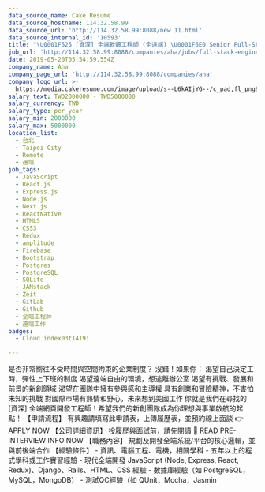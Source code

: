 ```yaml
---
data_source_name: Cake Resume
data_source_hostname: 114.32.58.99
data_source_url: 'http://114.32.58.99:8088/new 11.html'
data_source_internal_id: '10593'
title: "\U0001F525 [資深] 全端軟體工程師 (全遠端) \U0001F6E0 Senior Full-Stack Engineer (Remote) \U0001F680"
job_url: 'http://114.32.58.99:8088/companies/aha/jobs/full-stack-engineer-e3e8e1'
date: 2019-05-20T05:54:59.554Z
company_name: Aha
company_page_url: 'http://114.32.58.99:8088/companies/aha'
company_logo_url: >-
  https://media.cakeresume.com/image/upload/s--L6kAIjYG--/c_pad,fl_png8,h_200,w_200/v1647593128/bpcgzmpercnwqu9xorou.png
salary_text: TWD2000000 - TWD5000000
salary_currency: TWD
salary_type: per_year
salary_min: 2000000
salary_max: 5000000
location_list:
  - 台北
  - Taipei City
  - Remote
  - 遠端
job_tags:
  - JavaScript
  - React.js
  - Express.js
  - Node.js
  - Next.js
  - ReactNative
  - HTML5
  - CSS3
  - Redux
  - amplitude
  - Firebase
  - Bootstrap
  - Postgres
  - PostgreSQL
  - SQLite
  - JAMstack
  - Zeit
  - GitLab
  - Github
  - 全端工程師
  - 遠端工作
badges:
  - Cloud index03t1419i

---
```


是否非常嚮往不受時間與空間拘束的企業制度？ 沒錯！如果你： 渴望自己決定工時，彈性上下班的制度 渴望遠端自由的環境，想逃離辦公室 渴望有挑戰、發展和前景的新創領域 渴望在團隊中擁有參與感和主導權 具有創業和冒險精神，不害怕未知的挑戰 對國際市場有熱情和野心，未來想到美國工作 你就是我們在尋找的 [資深] 全端網頁開發工程師！希望我們的新創團隊成為你理想與事業啟航的起點！ 【申請流程】 有興趣請填寫此申請表，上傳履歷表，並預約線上面談 👉 APPLY NOW 【公司詳細資訊】 投履歷與面試前，請先閱讀 📕 READ PRE-INTERVIEW INFO NOW 【職務內容】 規劃及開發全端系統/平台的核心邏輯，並與前後端合作 【經驗條件】 - 資訊、電腦工程、電機，相關學科 - 五年以上的程式學科或工作實習經驗 - 現代全端開發 JavaScript (Node, Express, React, Redux)、Django、Rails、HTML、CSS 經驗 - 數據庫經驗（如 PostgreSQL，MySQL，MongoDB） - 測試QC經驗（如 QUnit，Mocha，Jasmin